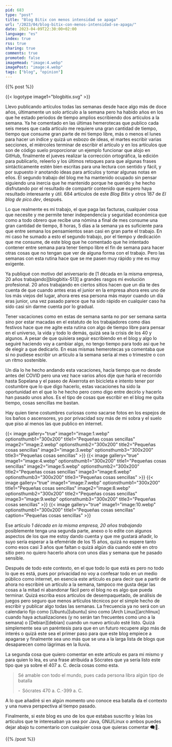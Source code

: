 ```yaml
---
pid: 683
type: "post"
title: "Blog Bitix con menos intensidad se apaga"
url: "/2023/04/blog-bitix-con-menos-intensidad-se-apaga/"
date: 2023-04-09T22:30:00+02:00
language: "es"
index: true
rss: true
sharing: true
comments: true
promoted: false
imageHead: "image:4.webp"
imagePost: "image:4.webp"
tags: ["blog", "opinion"]
---
```


{{% post %}}

{{< logotype image1="blogbitix.svg" >}}

Llevo publicando artículos todas las semanas desde hace algo más de doce años, últimamente un solo articulo a la semana pero ha habido años en los que he estado periodos de tiempo amplios escribiendo dos artículos a la semana. Ya he comentado en las últimas hemerotecas que publico cada seis meses que cada artículo me requiere una gran cantidad de tiempo, tiempo que consume gran parte de mi tiempo libre, más o menos el lunes para hacer un índice y quizá un esbozo de ideas, el martes escribir varias secciones, el miércoles terminar de escribir el artículo y en los artículos que son de código suelo proporcionar un ejemplo funcionar que alojo en GitHub, finalmente el jueves realizar la corrección ortográfica, la edición para publicarlo, releerlo y los últimos retoques para que algunas frases sintácticamente estén bien escritas para una lectura con sentido y fácil, y por supuesto ir anotando ideas para artículos y tomar algunas notas en ellos. El segundo trabajo del blog me ha mantenido ocupado sin pensar siguiendo una inercia que he mantenido porque he querido y he hecho disfrutando por el resultado de compartir contenido que espero haya resultado interesante y útil. 684 artículos de este _Blog Bitix_ y otros 187 de _El blog de pico.dev_, después.

Lo que realmente es mi trabajo, el que paga las facturas, cualquier cosa que necesite y me permite tener independencia y seguridad económica que como a todo obrero que recibe una nómina a final de mes consume una gran cantidad de tiempo, 8 horas, 5 días a la semana ya es suficiente para que entre semana los pensamientos sean casi en gran parte el trabajo. En mi caso he sumado a esto el segundo trabajo, por el tiempo y dedicación que me consume, de este blog que he comentado que he intentado contener entre semana para tener tiempo libre el fin de semana para hacer otras cosas que no tengan que ver de alguna forma con el trabajo. Pero las semanas con esta rutina hace que se me pasen muy rápido y me es muy exigente.

Ya publiqué con motivo del aniversario de [1 década en la misma empresa, 20 años trabajando][blogbitix-513] a grandes rasgos mi evolución profesional. 20 años trabajando en ciertos sitios hacen que un día te des cuenta de que cuando antes eras el junior en la empresa ahora eres uno de los más viejos del lugar, ahora eres esa persona más mayor cuando un día eras junior, una vez pasado parece que ha sido rápido en cualquier caso ha sido casi sin darme cuenta por lo gradual.

Tener vacaciones como en estas de semana santa no por ser semana santa sino por estar macadas en el estatuto de los trabajadores como días festivos hace que me agite esta rutina con algo de tiempo libre para pensar en el universo, la vida y todo lo demás, quizá sea la crisis de los 40 y algunos. A pesar de que quisiera seguir escribiendo en el blog y algo lo seguiré haciendo voy a cambiar algo, no tengo tiempo para todo asi que he de elegir a que dedicarlo. En esas mismas hemerotecas ya comentaba que si no pudiese escribir un artículo a la semana sería al mes o trimestre o con un ritmo sostenible.

Un día lo he hecho andando esta vacaciones, hacía tiempo que no desde antes del COVID pero una vez hace varios años dije que haría el recorrido hasta Sopelana y el paseo de Aixerrota en bicicleta e intento tener por costumbre que lo que digo hacerlo, estas vacaciones ha sido la oportunidad en el que lo he hecho pero como digo entre decirlo y hacerlo han pasado unos años. Es el tipo de cosas que escribir en el blog me quita tiempo, cosas sencillas me bastan.

Hay quien tiene costumbres curiosas como sacarse fotos en los espejos de los baños o ascensores, yo por privacidad soy más de mi sobra y el suelo que piso al menos las que publico en internet.

{{< image
    gallery="true"
    image1="image:1.webp" optionsthumb1="300x200" title1="Pequeñas cosas sencillas"
    image2="image:2.webp" optionsthumb2="300x200" title2="Pequeñas cosas sencillas"
    image3="image:3.webp" optionsthumb3="300x200" title3="Pequeñas cosas sencillas" >}}
{{< image
    gallery="true"
    image1="image:4.webp" optionsthumb1="300x200" title1="Pequeñas cosas sencillas"
    image2="image:5.webp" optionsthumb2="300x200" title2="Pequeñas cosas sencillas"
    image3="image:6.webp" optionsthumb3="300x200" title3="Pequeñas cosas sencillas" >}}
{{< image
    gallery="true"
    image1="image:7.webp" optionsthumb1="300x200" title1="Pequeñas cosas sencillas"
    image2="image:8.webp" optionsthumb2="300x200" title2="Pequeñas cosas sencillas"
    image3="image:9.webp" optionsthumb3="300x200" title3="Pequeñas cosas sencillas" >}}
{{< image
    gallery="true"
    image1="image:10.webp" optionsthumb1="300x200" title1="Pequeñas cosas sencillas"
    caption="Pequeñas cosas sencillas" >}}

Ese artículo _1 década en la misma empresa, 20 años trabajando_ posiblemente tenga una segunda parte, anexo o lo edite con algunos aspectos de los que me estoy dando cuenta y que me gustará añadir, lo suyo sería esperar a la efeméride de los 15 años, quizá no espere tanto como esos casi 3 años que faltan o quizá algún día cuando esté en otro sitio pero no quiero hacerlo ahora con unos días y semana que he pasado sensible.

Después de todo este contexto, en el que todo lo que está es pero no todo lo que es está, pues por privacidad no voy a confesar todo en un medio público como internet, en esencia este artículo es para decir que a partir de ahora no escribiré un artículo a la semana, tampoco me gusta dejar las cosas a la mitad ni abandonar fácil pero el blog no es algo que pueda terminar. Quizá escriba esos artículos de desempaquetado, de análisis de juegos pero seguro que menos artículos técnicos por el simple hecho de escribir y publicar algo todas las semanas. La frecuencia ya no será con un calendario fijo como [Ubuntu][ubuntu] sino como [Arch Linux][archlinux] cuando haya actualizaciones (y no serán tan frecuentes como uno a la semana) o [Debian][debian] cuando un nuevo artículo esté listo. Quizá simplemente sea un paréntesis para que en un futuro recupere algo más de interés o quizá este sea el primer paso para que este blog empiece a apagarse y finalmente sea uno más que se una a la larga lista de blogs que desaparecen como lágrimas en la lluvia.

La segunda cosa que quiero comentar en este artículo es para mi mismo y para quien lo lea, es una frase atribuida a Sócrates que ya sería listo este tipo que ya sobre el 407 a. C. decía cosas como esta.

> Sé amable con todo el mundo, pues cada persona libra algún tipo de batalla
>
> -  Sócrates 470 a. C.-399 a. C.

A lo que añadiré si en algún momento uno conoce esa batalla da el contexto y una nueva perspectiva al tiempo pasado.

Finalmente, si este blog es uno de los que estabas suscrito y leías los artículos que te interesaban ya sea por Java, GNU/Linux o ambos puedes dejar abajo tu comentario con cualquier cosa que quieras comentar 🗨️🤗.

{{% /post %}}